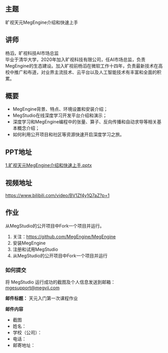## 主题
旷视天元MegEngine介绍和快速上手
## 讲师
杨滔，旷视科技AI市场总监<br>
毕业于清华大学，2020年加入旷视科技有限公司，任AI市场总监，负责MegEngine的生态建设。加入旷视前杨滔在微软工作十四年，负责最新技术在高校中推广和布道，对业界主流技术、云平台以及人工智能技术有丰富和全面的积累。

## 概要
* MegEngine背景、特点、环境设置和安装介绍；
* MegStudio在线深度学习开发平台介绍和演示；
* 深度学习和MegEngine编程中的张量、算子、反向传播和自动求导等相关基本概念介绍；
* 如何利用公开项目和社区等资源快速开启深度学习之旅。

## PPT地址

[1.旷视天元MegEngine介绍和快速上手.pptx](./slides/1.旷视天元MegEngine介绍和快速上手.pptx)

## 视频地址

https://www.bilibili.com/video/BV1Zf4y1Q7aZ?p=1

## 作业

从MegStudio的公开项目中Fork一个项目并运行。

1. 关注：https://github.com/MegEngine/MegEngine
2. 安装MegEngine
3. 注册和试用MegStudio
4. 从MegStudio的公开项目中Fork一个项目并运行

### 如何提交

将 MegStudio 运行成功的截图及个人信息发送到邮箱：mgesupport@megvii.com

**邮件标题：** 天元入门第一次课程作业

**邮件内容**

* 截图
* 姓名：
* 学校（公司）：
* 电话：
* 邮寄地址：

